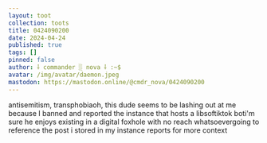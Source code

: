 ```yaml
---
layout: toot
collection: toots
title: 0424090200
date: 2024-04-24
published: true
tags: []
pinned: false
author: ⸸ commander ░ nova ⸸ :~$
avatar: /img/avatar/daemon.jpeg
mastodon: https://mastodon.online/@cmdr_nova/0424090200
---
```


antisemitism, transphobiaoh, this dude seems to be lashing out at me because I banned and reported the instance that hosts a libsoftiktok boti'm sure he enjoys existing in a digital foxhole with no reach whatsoevergoing to reference the post i stored in my instance reports for more context
